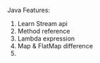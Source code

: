 Java Features:
1. Learn Stream api
2. Method reference
3. Lambda expression
4. Map & FlatMap difference
5. 



